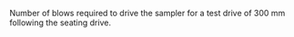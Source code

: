 Number of blows required to drive the sampler for a test drive of 300 mm following the seating drive.
